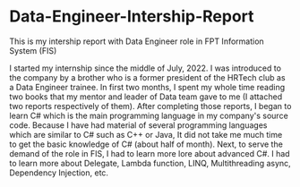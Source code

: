 # Data-Engineer-Intership-Report
This is my intership report with Data Engineer role in FPT Information System (FIS)

I started my internship since the middle of July, 2022. I was introduced to the company by a brother who is a former president of the HRTech club as a Data Engineer trainee. In first two months, I spent my whole time reading two books that my mentor and leader of Data team gave to me (I attached two reports respectively of them). After completing those reports, I began to learn C# which is the main programming language in my company's source code. Because I have had material of several programming languages which are similar to C# such as C++ or Java, It did not take me much time to get the basic knowledge of C# (about half of month). Next, to serve the demand of the role in FIS, I had to learn more lore about advanced C#. I had to learn more about Delegate, Lambda function, LINQ, Multithreading async, Dependency Injection, etc. 
